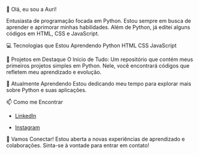 👋 Olá, eu sou a Auri!

Entusiasta de programação focada em Python. 
Estou sempre em busca de aprender e aprimorar minhas habilidades. 
Além de Python, já editei alguns códigos em HTML, CSS e JavaScript.

💻 Tecnologias que Estou Aprendendo
Python
HTML
CSS
JavaScript

🚀 Projetos em Destaque
O Início de Tudo: Um repositório que contém meus primeiros projetos simples em Python. 
Nele, você encontrará códigos que refletem meu aprendizado e evolução.

🌱 Atualmente Aprendendo
Estou dedicando meu tempo para explorar mais sobre Python e suas aplicações.

📫 Como me Encontrar
- [LinkedIn](https://www.linkedin.com/in/auriandra-lopes-889710215/)

- [Instagram](https://www.instagram.com/auriandra/)

🤝 Vamos Conectar!
Estou aberta a novas experiências de aprendizado e colaborações. Sinta-se à vontade para entrar em contato!
<!---
auriandraa/auriandraa is a ✨ special ✨ repository because its `README.md` (this file) appears on your GitHub profile.
You can click the Preview link to take a look at your changes.
--->
